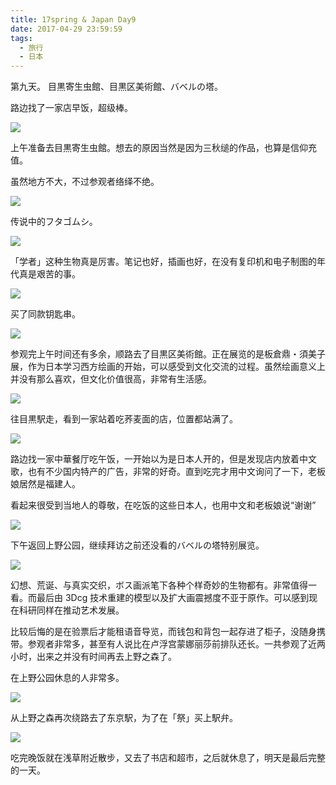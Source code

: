 ```yaml
---
title: 17spring & Japan Day9
date: 2017-04-29 23:59:59
tags:
  - 旅行
  - 日本
---
```


第九天。 目黒寄生虫館、目黒区美術館、バベルの塔。

路边找了一家店早饭，超级棒。

![](https://c1.staticflickr.com/5/4275/34735744826_efd0aee99b.jpg)

上午准备去目黒寄生虫館。想去的原因当然是因为三秋缒的作品，也算是信仰充值。

虽然地方不大，不过参观者络绎不绝。

![](https://c1.staticflickr.com/5/4227/33933066684_b0775cf97b_b.jpg)

传说中的フタゴムシ。

![](https://c1.staticflickr.com/5/4183/34774556885_ae282de86b_c.jpg)

「学者」这种生物真是厉害。笔记也好，插画也好，在没有复印机和电子制图的年代真是艰苦的事。

![](https://c1.staticflickr.com/5/4155/34612454742_8e2f841b99_c.jpg)

买了同款钥匙串。

![](https://c1.staticflickr.com/5/4187/34612743652_7b15ede5a4_c.jpg)

参观完上午时间还有多余，顺路去了目黒区美術館。正在展览的是板倉鼎・須美子展，作为日本学习西方绘画的开始，可以感受到文化交流的过程。虽然绘画意义上并没有那么喜欢，但文化价值很高，非常有生活感。

![](https://c1.staticflickr.com/5/4172/34775146955_693c9f330d_z.jpg)

往目黒駅走，看到一家站着吃荞麦面的店，位置都站满了。

![](https://c1.staticflickr.com/5/4180/33933068284_bc93b7581d_c.jpg)

路边找一家中華餐厅吃午饭，一开始以为是日本人开的，但是发现店内放着中文歌，也有不少国内特产的广告，非常的好奇。直到吃完才用中文询问了一下，老板娘居然是福建人。

看起来很受到当地人的尊敬，在吃饭的这些日本人，也用中文和老板娘说“谢谢”

![](https://c1.staticflickr.com/5/4175/34734601166_6a41fa834b_c.jpg)

下午返回上野公园，继续拜访之前还没看的バベルの塔特别展览。

![](https://c1.staticflickr.com/5/4170/34417771771_66c436eeb1_b.jpg)

幻想、荒诞、与真实交织，ボス画派笔下各种个样奇妙的生物都有。非常值得一看。而最后由 3Dcg 技术重建的模型以及扩大画震撼度不亚于原作。可以感到现在科研同样在推动艺术发展。

比较后悔的是在验票后才能租语音导览，而钱包和背包一起存进了柜子，没随身携带。参观者非常多，甚至有人说比在卢浮宫蒙娜丽莎前排队还长。一共参观了近两小时，出来之并没有时间再去上野之森了。

在上野公园休息的人非常多。

![](https://c1.staticflickr.com/5/4156/34391044340_21c53e320d_b.jpg)

从上野之森再次绕路去了东京駅，为了在「祭」买上駅弁。

![](https://c1.staticflickr.com/5/4227/34734602476_4c606fde10.jpg)

吃完晚饭就在浅草附近散步，又去了书店和超市，之后就休息了，明天是最后完整的一天。
